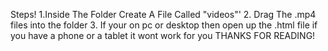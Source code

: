 Steps! 1.Inside The Folder Create A File Called "videos"'
2. Drag The .mp4 files into the folder
3. If your on pc or desktop then open up the .html file if you have a phone or a tablet it wont work for you
THANKS FOR READING!
